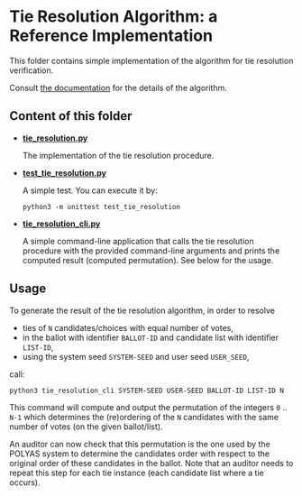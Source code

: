 # Tie Resolution Algorithm: a Reference Implementation

This folder contains simple implementation of the algorithm for tie
resolution verification.

Consult [the documentation](../tie-resolution.md) for the details of the
algorithm.


## Content of this folder

* **[tie_resolution.py](tie_resolution.py)**

  The implementation of the tie resolution procedure.

* **[test_tie_resolution.py](test_tie_resolution.py)**

   A simple test. You can execute it by:

   ```
   python3 -m unittest test_tie_resolution
   ```
  
* **[tie_resolution_cli.py](tie_resolution_cli.py)**

  A simple command-line application that calls the tie resolution procedure
  with the provided command-line arguments and prints the computed result
  (computed permutation). See below for the usage.


## Usage

To generate the result of the tie resolution algorithm, in order to resolve

 - ties of `N` candidates/choices with equal number of votes, 
 - in the  ballot with identifier `BALLOT-ID` and candidate list with 
   identifier `LIST-ID`, 
 - using the system seed `SYSTEM-SEED` and user seed `USER_SEED`, 

call:

```
python3 tie_resolution_cli SYSTEM-SEED USER-SEED BALLOT-ID LIST-ID N
```

This command will compute and output the permutation of the integers `0` ..
`N-1` which determines the (re)ordering of the `N` candidates with the same
number of votes (on the given ballot/list).

An auditor can now check that this permutation is the one used by the POLYAS
system to determine the candidates order with respect to the original order of
these candidates in the ballot. Note that an auditor needs to repeat this step
for each tie instance (each candidate list where a tie occurs).

